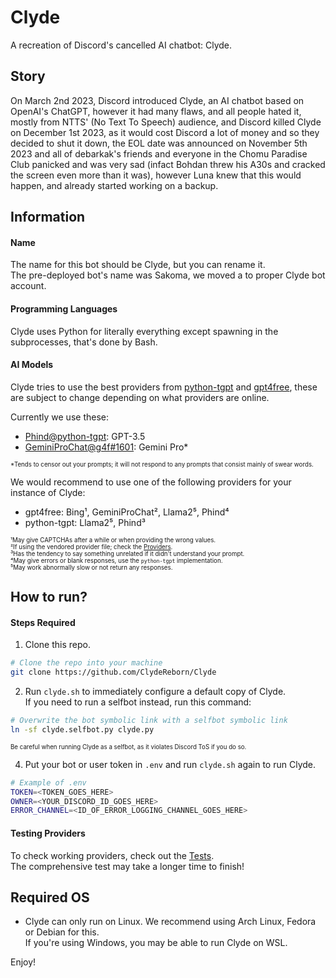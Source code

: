 # Clyde
A recreation of Discord's cancelled AI chatbot: Clyde.

## Story
On March 2nd 2023, Discord introduced Clyde, an AI chatbot based on OpenAI's ChatGPT, however it had many flaws, and all people hated it, mostly from NTTS' (No Text To Speech) audience, and Discord killed Clyde on December 1st 2023, as it would cost Discord a lot of money and so they decided to shut it down, the EOL date was announced on November 5th 2023 and all of debarkak's friends and everyone in the Chomu Paradise Club panicked and was very sad (infact Bohdan threw his A30s and cracked the screen even more than it was), however Luna knew that this would happen, and already started working on a backup.

## Information
#### Name
The name for this bot should be Clyde, but you can rename it.<br>
The pre-deployed bot's name was Sakoma, we moved a to proper Clyde bot account.

#### Programming Languages
Clyde uses Python for literally everything except spawning in the subprocesses, that's done by Bash.

#### AI Models
Clyde tries to use the best providers from [python-tgpt](https://github.com/Simatwa/python-tgpt) and [gpt4free](https://github.com/xtekky/gpt4free), these are subject to change depending on what providers are online.

Currently we use these:
- [Phind@python-tgpt](https://github.com/Simatwa/python-tgpt/blob/main/src/pytgpt/phind/main.py): GPT-3.5
- [GeminiProChat@g4f](https://github.com/xtekky/gpt4free/blob/main/g4f/Provider/GeminiProChat.py)[#1601](https://github.com/xtekky/gpt4free/pull/1601): Gemini Pro*

<sub><sup>*Tends to censor out your prompts; it will not respond to any prompts that consist mainly of swear words.</sub></sup>

We would recommend to use one of the following providers for your instance of Clyde:
- gpt4free: Bing¹, GeminiProChat², Llama2⁵, Phind⁴
- python-tgpt: Llama2⁵, Phind³

<sub><sup>¹May give CAPTCHAs after a while or when providing the wrong values.</sub></sup><br>
<sub><sup>²If using the vendored provider file; check the [Providers](https://github.com/ClydeReborn/Providers).</sub></sup><br>
<sub><sup>³Has the tendency to say something unrelated if it didn't understand your prompt.</sub></sup><br>
<sub><sup>⁴May give errors or blank responses, use the `python-tgpt` implementation.</sub></sup><br>
<sub><sup>⁵May work abnormally slow or not return any responses.</sub></sup>

## How to run?
#### Steps Required
1. Clone this repo.
```sh
# Clone the repo into your machine
git clone https://github.com/ClydeReborn/Clyde
```

2. Run `clyde.sh` to immediately configure a default copy of Clyde.<br>
If you need to run a selfbot instead, run this command:
```sh
# Overwrite the bot symbolic link with a selfbot symbolic link
ln -sf clyde.selfbot.py clyde.py
```
<sub><sup>Be careful when running Clyde as a selfbot, as it violates Discord ToS if you do so.</sub></sup>

4. Put your bot or user token in `.env` and run `clyde.sh` again to run Clyde. 
```sh
# Example of .env
TOKEN=<TOKEN_GOES_HERE>
OWNER=<YOUR_DISCORD_ID_GOES_HERE>
ERROR_CHANNEL=<ID_OF_ERROR_LOGGING_CHANNEL_GOES_HERE>
```

#### Testing Providers
To check working providers, check out the [Tests](https://github.com/ClydeReborn/Tests).<br>
The comprehensive test may take a longer time to finish!

## Required OS
* Clyde can only run on Linux. We recommend using Arch Linux, Fedora or Debian for this.<br>
If you're using Windows, you may be able to run Clyde on WSL.

Enjoy!
